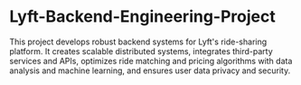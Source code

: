 # Lyft-Backend-Engineering-Project
This project develops robust backend systems for Lyft's ride-sharing platform. It creates scalable distributed systems, integrates third-party services and APIs, optimizes ride matching and pricing algorithms with data analysis and machine learning, and ensures user data privacy and security. 
